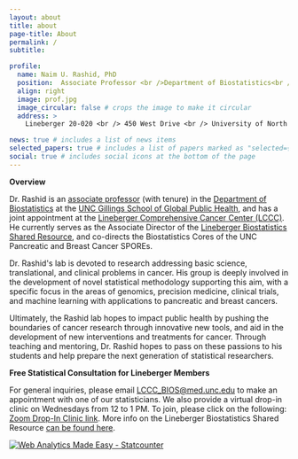 ```yaml
---
layout: about
title: about
page-title: About
permalink: /
subtitle:

profile:
  name: Naim U. Rashid, PhD
  position:  Associate Professor <br />Department of Biostatistics<br />Gillings School of Global Public Health,<br /> Lineberger Comprehensive Cancer Center
  align: right
  image: prof.jpg
  image_circular: false # crops the image to make it circular
  address: >
    Lineberger 20-020 <br /> 450 West Drive <br /> University of North Carolina at Chapel Hill <br />Chapel Hill, NC, 27599

news: true # includes a list of news items
selected_papers: true # includes a list of papers marked as "selected={true}"
social: true # includes social icons at the bottom of the page
---
```


**Overview**

Dr. Rashid is an [associate professor](https://sph.unc.edu/adv_profile/naim-rashid-phd/) (with tenure) in the [Department of Biostatistics](https://sph.unc.edu/bios/biostatistics/) at the [UNC Gillings School of Global Public Health](https://sph.unc.edu/), and has a joint appointment at the [Lineberger Comprehensive Cancer Center (LCCC)](https://unclineberger.org/). He currently serves as the Associate Director of the [Lineberger Biostatistics Shared Resource](https://unclineberger.org/biostats/), and co-directs the Biostatistics Cores of the UNC Pancreatic and Breast Cancer SPOREs. 

Dr. Rashid's lab is devoted to research addressing basic science, translational, and clinical problems in cancer.  His group is deeply involved in the development of novel statistical methodology supporting this aim, with a specific focus in the areas of genomics, precision medicine, clinical trials, and machine learning with applications to pancreatic and breast cancers.  

Ultimately, the Rashid lab hopes to impact public health by pushing the boundaries of cancer research through innovative new tools, and aid in the development of new interventions and treatments for cancer.  Through teaching and mentoring, Dr. Rashid hopes to pass on these passions to his students and help prepare the next generation of statistical researchers.  

**Free Statistical Consultation for Lineberger Members**

For general inquiries, please email LCCC_BIOS@med.unc.edu to make an appointment with one of our statisticians.  We also provide a virtual drop-in clinic on Wednesdays from 12 to 1 PM. To join, please click on the following: [Zoom Drop-In Clinic link](https://zoom.us/j/98595369470).  More info on the Lineberger Biostatistics Shared Resource [can be found here](https://unclineberger.org/biostats/).

<!-- Default Statcounter code for Naimurashid.github.io
https://naimurashid.github.io/ -->
<script type="text/javascript">
var sc_project=12163716;  
var sc_invisible=1; 
var sc_security="51a4fa6c"; 
</script>
<script type="text/javascript"
src="https://www.statcounter.com/counter/counter.js"
async></script>
<noscript><div class="statcounter"><a title="Web Analytics
Made Easy - Statcounter" href="https://statcounter.com/"
target="_blank"><img class="statcounter"
src="https://c.statcounter.com/12163716/0/51a4fa6c/1/"
alt="Web Analytics Made Easy - Statcounter"
referrerPolicy="no-referrer-when-downgrade"></a></div></noscript>
<!-- End of Statcounter Code -->
